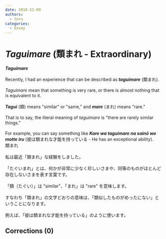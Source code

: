 ```yaml
---
date: 2018-12-09
authors:
  - toru
categories:
  - Essay
---
```


<h1 id="subject_show"><strong><em>Taguimare</strong></em> (類まれ - Extraordinary)</h1>
<div class="date" hidden>Dec 9, 2018 22:07</div>
<div id="post"><div id="body_show_ori">
<strong><em>Taguimare</strong></em><br/><br/>Recently, I had an experience that can be described as <strong><em>taguimare</em></strong> (類まれ).<br/><br/><em>Taguimare</em> mean that something is very rare, or there is almost nothing that is equivalent to it.<br/><br/><strong><em>Tagui</em></strong> (類) means "similar" or "same," and <strong><em>mare</em></strong> (まれ) means "rare."<br/><br/>That is to say, the literal meaning of <em>taguimare</em> is "there are rarely similar things."<br/><br/>For example, you can say something like <strong><em>Kare wa taguimare na sainō wo motte iru</em></strong> (彼は類まれな才能を持っている - He has an exceptional ability).
</div></div>

<!-- more -->

<div id="post_ja"><div id="body_show_mo">
類まれ<br/><br/>私は最近「類まれ」な経験をしました。<br/><br/>「たぐいまれ」とは、何かが非常に少なく珍しいさまや、同等のものがほとんど存在しないさまを表す言葉です。<br/><br/>「類（たぐい）」は "similar"、「まれ」は "rare" を意味します。<br/><br/>すなわち「類まれ」の文字どおりの意味は、「類似したものがめったにない」ということになります。<br/><br/>例えば、「彼は類まれな才能を持っている」のように使います。
</div></div>

## Corrections (0)

